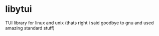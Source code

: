 # libytui
TUI library for linux and unix (thats right i said goodbye to gnu and used amazing standard stuff)
